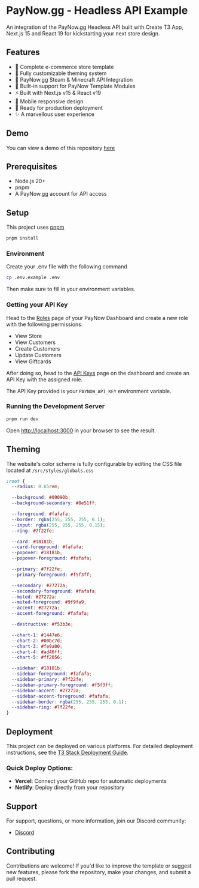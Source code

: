# PayNow.gg - Headless API Example

An integration of the PayNow.gg Headless API built with Create T3 App, Next.js 15 and React 19 for kickstarting your next store design.

## Features

- 🛒 Complete e-commerce store template
- 🎨 Fully customizable theming system
- 🔐 PayNow.gg Steam & Minecraft API Integration
- 🧩 Built-in support for PayNow Template Modules
- ⚡ Built with Next.js v15 & React v19
- 📱 Mobile responsive design
- 🚀 Ready for production deployment
- ✨ A marvellous user experience

## Demo

You can view a demo of this repository [here](https://headless-template.pages.dev/)

## Prerequisites

- Node.js 20+ 
- pnpm
- A PayNow.gg account for API access

## Setup

This project uses [pnpm](https://pnpm.io/)

```bash
pnpm install
```

### Environment

Create your .env file with the following command

```bash
cp .env.example .env
```

Then make sure to fill in your environment variables.

### Getting your API Key

Head to the [Roles](https://dashboard.paynow.gg/roles) page of your PayNow Dashboard and create a new role with the following permissions:

- View Store
- View Customers
- Create Customers
- Update Customers
- View Giftcards

After doing so, head to the [API Keys](https://dashboard.paynow.gg/api-keys) page on the dashboard and create an API Key with the assigned role.

The API Key provided is your `PAYNOW_API_KEY` environment variable.

### Running the Development Server

```bash
pnpm run dev
```

Open [http://localhost:3000](http://localhost:3000) in your browser to see the result.

## Theming

The website's color scheme is fully configurable by editing the CSS file located at `/src/styles/globals.css`

```css
:root {
  --radius: 0.65rem;

  --background: #09090b;
  --background-secondary: #8e51ff;

  --foreground: #fafafa;
  --border: rgba(255, 255, 255, 0.1);
  --input: rgba(255, 255, 255, 0.15);
  --ring: #7f22fe;

  --card: #18181b;
  --card-foreground: #fafafa;
  --popover: #18181b;
  --popover-foreground: #fafafa;

  --primary: #7f22fe;
  --primary-foreground: #f5f3ff;

  --secondary: #27272a;
  --secondary-foreground: #fafafa;
  --muted: #27272a;
  --muted-foreground: #9f9fa9;
  --accent: #27272a;
  --accent-foreground: #fafafa;

  --destructive: #f53b3e;

  --chart-1: #1447e6;
  --chart-2: #00bc7d;
  --chart-3: #fe9a00;
  --chart-4: #ad46ff;
  --chart-5: #ff2056;

  --sidebar: #18181b;
  --sidebar-foreground: #fafafa;
  --sidebar-primary: #7f22fe;
  --sidebar-primary-foreground: #f5f3ff;
  --sidebar-accent: #27272a;
  --sidebar-accent-foreground: #fafafa;
  --sidebar-border: rgba(255, 255, 255, 0.1);
  --sidebar-ring: #7f22fe;
}
```

## Deployment

This project can be deployed on various platforms. For detailed deployment instructions, see the [T3 Stack Deployment Guide](https://create.t3.gg/en/deployment).

### Quick Deploy Options:

- **Vercel**: Connect your GitHub repo for automatic deployments
- **Netlify**: Deploy directly from your repository

## Support

For support, questions, or more information, join our Discord community:

- [Discord](https://discord.com/invite/paynow)

## Contributing

Contributions are welcome! If you'd like to improve the template or suggest new features, please fork the repository, make your changes, and submit a pull request.